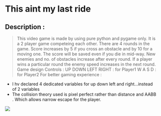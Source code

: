 # This aint my last ride

## **Description :**
>This video game is made by using pure python and pygame only.
It is a 2 player game competeing each other. There are 4 rounds in the game.
Score increases by 5 if you cross an obstacle and by 10 for a moving one.
The score will be saved even if you die in mid-way.
New enemies and no. of obstacles increase after every round.
If a player wins a particular round the enemy speed increases in the next round.
Game design
Controls :
UP DOWN LEFT RIGHT : for Player1
W A S D : for Player2
For better gaming experience :
* I hv declared 4 dedicated variables for up down left and right...instead of 2 variables
* The collision theory used is pixel perfect rather than distance and AABB .
Which allows narrow escape for the player.

![](https://github.com/cyk-psych/this-aint-my-last-ride/blob/master/miss.png?raw=true)
